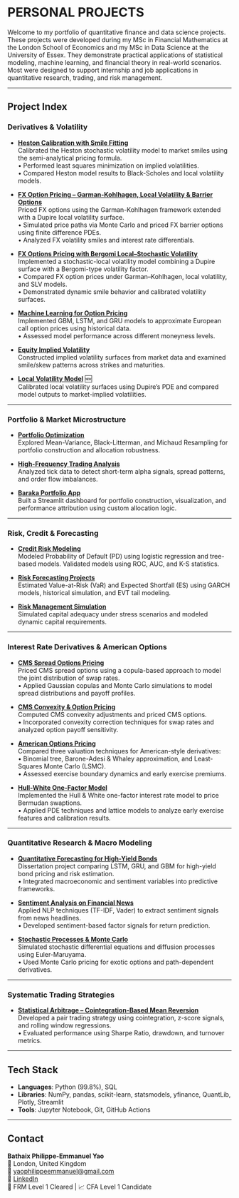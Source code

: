 #  PERSONAL PROJECTS

Welcome to my portfolio of quantitative finance and data science projects. These projects were developed during my MSc in Financial Mathematics at the London School of Economics and my MSc in Data Science at the University of Essex. They demonstrate practical applications of statistical modeling, machine learning, and financial theory in real-world scenarios. Most were designed to support internship and job applications in quantitative research, trading, and risk management.

---

##  Project Index

###  Derivatives & Volatility

- **[Heston Calibration with Smile Fitting](https://github.com/philippeyao123/PERSONAL-PROJECTS/tree/main/Heston_Calibration_with_Smile_Fitting)**   
  Calibrated the Heston stochastic volatility model to market smiles using the semi-analytical pricing formula.  
  • Performed least squares minimization on implied volatilities.  
  • Compared Heston model results to Black-Scholes and local volatility models.

- **[FX Option Pricing – Garman-Kohlhagen, Local Volatility & Barrier Options](https://github.com/philippeyao123/PERSONAL-PROJECTS/tree/main/FX_Option_Pricing_GK_LocalVol_Barriers)**   
  Priced FX options using the Garman-Kohlhagen framework extended with a Dupire local volatility surface.  
  • Simulated price paths via Monte Carlo and priced FX barrier options using finite difference PDEs.  
  • Analyzed FX volatility smiles and interest rate differentials.

- **[FX Options Pricing with Bergomi Local–Stochastic Volatility](https://github.com/philippeyao123/PERSONAL-PROJECTS/tree/main/Bergomi_Local_Volatility_FX)**   
  Implemented a stochastic-local volatility model combining a Dupire surface with a Bergomi-type volatility factor.  
  • Compared FX option prices under Garman–Kohlhagen, local volatility, and SLV models.  
  • Demonstrated dynamic smile behavior and calibrated volatility surfaces.

- **[Machine Learning for Option Pricing](https://github.com/philippeyao123/PERSONAL-PROJECTS/tree/main/MACHINE%20LEARNING%20FOR%20OPTION%20PRICING)**  
  Implemented GBM, LSTM, and GRU models to approximate European call option prices using historical data.  
  • Assessed model performance across different moneyness levels.

- **[Equity Implied Volatility](https://github.com/philippeyao123/PERSONAL-PROJECTS/tree/main/EQUITY%20IMPLIED%20VOLATILITY)**   
  Constructed implied volatility surfaces from market data and examined smile/skew patterns across strikes and maturities.

- **[Local Volatility Model](https://github.com/philippeyao123/PERSONAL-PROJECTS/tree/main/LOCAL%20VOLATILITY%20MODEL)** 🆕  
  Calibrated local volatility surfaces using Dupire’s PDE and compared model outputs to market-implied volatilities.


---

###  Portfolio & Market Microstructure

- **[Portfolio Optimization](https://github.com/philippeyao123/PERSONAL-PROJECTS/tree/main/PORTFOLIO%20OPTIMIZATION)**  
  Explored Mean-Variance, Black-Litterman, and Michaud Resampling for portfolio construction and allocation robustness.

- **[High-Frequency Trading Analysis](https://github.com/philippeyao123/PERSONAL-PROJECTS/tree/main/HIGH-FREQUENCY%20TRADING%20ANALYSIS)**  
  Analyzed tick data to detect short-term alpha signals, spread patterns, and order flow imbalances.

- **[Baraka Portfolio App](https://github.com/philippeyao123/PERSONAL-PROJECTS/tree/main/baraka-portfolio-app)**  
  Built a Streamlit dashboard for portfolio construction, visualization, and performance attribution using custom allocation logic.

---

###  Risk, Credit & Forecasting

- **[Credit Risk Modeling](https://github.com/philippeyao123/PERSONAL-PROJECTS/tree/main/CREDIT%20RISK%20MODELING)**  
  Modeled Probability of Default (PD) using logistic regression and tree-based models. Validated models using ROC, AUC, and K-S statistics.

- **[Risk Forecasting Projects](https://github.com/philippeyao123/PERSONAL-PROJECTS/tree/main/RISK%20FORECASTING%20PROJECTS)**  
  Estimated Value-at-Risk (VaR) and Expected Shortfall (ES) using GARCH models, historical simulation, and EVT tail modeling.

- **[Risk Management Simulation](https://github.com/philippeyao123/PERSONAL-PROJECTS/tree/main/RISK%20MANAGEMENT%20SIMULATION)**  
  Simulated capital adequacy under stress scenarios and modeled dynamic capital requirements.

---

###  Interest Rate Derivatives & American Options

- **[CMS Spread Options Pricing](https://github.com/philippeyao123/PERSONAL-PROJECTS/tree/main/CMS_Spread_Options_Pricing_Analytics)**   
  Priced CMS spread options using a copula-based approach to model the joint distribution of swap rates.  
  • Applied Gaussian copulas and Monte Carlo simulations to model spread distributions and payoff profiles.

- **[CMS Convexity & Option Pricing](https://github.com/philippeyao123/PERSONAL-PROJECTS/tree/main/CMS_Derivatives_Pricing_Analytics)**   
  Computed CMS convexity adjustments and priced CMS options.  
  • Incorporated convexity correction techniques for swap rates and analyzed option payoff sensitivity.

- **[American Options Pricing](https://github.com/philippeyao123/PERSONAL-PROJECTS/tree/main/American_Options_Pricing_Analytics)**   
  Compared three valuation techniques for American-style derivatives:  
  • Binomial tree, Barone-Adesi & Whaley approximation, and Least-Squares Monte Carlo (LSMC).  
  • Assessed exercise boundary dynamics and early exercise premiums.

- **[Hull-White One-Factor Model](https://github.com/philippeyao123/PERSONAL-PROJECTS/tree/main/Hull_White_1F_Model)**   
  Implemented the Hull & White one-factor interest rate model to price Bermudan swaptions.  
  • Applied PDE techniques and lattice models to analyze early exercise features and calibration results.

---

###  Quantitative Research & Macro Modeling

- **[Quantitative Forecasting for High-Yield Bonds](https://github.com/philippeyao123/PERSONAL-PROJECTS/tree/main/QUANTITATIVE%20FORECASTING%20FOR%20HIGH-YIELD%20BONDS)**  
  Dissertation project comparing LSTM, GRU, and GBM for high-yield bond pricing and risk estimation.  
  • Integrated macroeconomic and sentiment variables into predictive frameworks.

- **[Sentiment Analysis on Financial News](https://github.com/philippeyao123/PERSONAL-PROJECTS/tree/main/SENTIMENT%20ANALYSIS%20ON%20FINANCIAL%20NEWS)**  
  Applied NLP techniques (TF-IDF, Vader) to extract sentiment signals from news headlines.  
  • Developed sentiment-based factor signals for return prediction.

- **[Stochastic Processes & Monte Carlo](https://github.com/philippeyao123/PERSONAL-PROJECTS/tree/main/STOCHASTIC%20PROCESSES%20%20AND%20MONTE%20CARLO%20SIMULATIONS)**  
  Simulated stochastic differential equations and diffusion processes using Euler-Maruyama.  
  • Used Monte Carlo pricing for exotic options and path-dependent derivatives.

---

###  Systematic Trading Strategies

- **[Statistical Arbitrage – Cointegration-Based Mean Reversion](https://github.com/philippeyao123/PERSONAL-PROJECTS/tree/main/STASTICAL%20ARBITRAGE%20–%20COINTEGRATION%20BASED%20MEAN%20REVERSION)**  
  Developed a pair trading strategy using cointegration, z-score signals, and rolling window regressions.  
  • Evaluated performance using Sharpe Ratio, drawdown, and turnover metrics.

---

##  Tech Stack

- **Languages**: Python (99.8%), SQL  
- **Libraries**: NumPy, pandas, scikit-learn, statsmodels, yfinance, QuantLib, Plotly, Streamlit  
- **Tools**: Jupyter Notebook, Git, GitHub Actions

---

##  Contact

**Bathaix Philippe-Emmanuel Yao**  
📍 London, United Kingdom  
📧 [yaophilippeemmanuel@gmail.com](mailto:yaophilippeemmanuel@gmail.com)  
🔗 [LinkedIn](https://www.linkedin.com/in/bathaix-philippe-emmanuel-yao-a302ab176/)  
🧠 FRM Level 1 Cleared | 📈 CFA Level 1 Candidate

